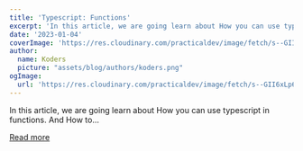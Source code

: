 ```yaml
---
title: 'Typescript: Functions'
excerpt: 'In this article, we are going learn about How you can use typescript in functions. And How to...'
date: '2023-01-04'
coverImage: 'https://res.cloudinary.com/practicaldev/image/fetch/s--GII6xLp6--/c_imagga_scale,f_auto,fl_progressive,h_420,q_auto,w_1000/https://dev-to-uploads.s3.amazonaws.com/uploads/articles/feqt2i67hwxq8ewhnsol.png'
author:
  name: Koders
  picture: "assets/blog/authors/koders.png"
ogImage:
  url: 'https://res.cloudinary.com/practicaldev/image/fetch/s--GII6xLp6--/c_imagga_scale,f_auto,fl_progressive,h_420,q_auto,w_1000/https://dev-to-uploads.s3.amazonaws.com/uploads/articles/feqt2i67hwxq8ewhnsol.png'
---
```


In this article, we are going learn about How you can use typescript in functions. And How to...

[Read more](https://dev.to/j471n/typescript-functions-4nkp)
